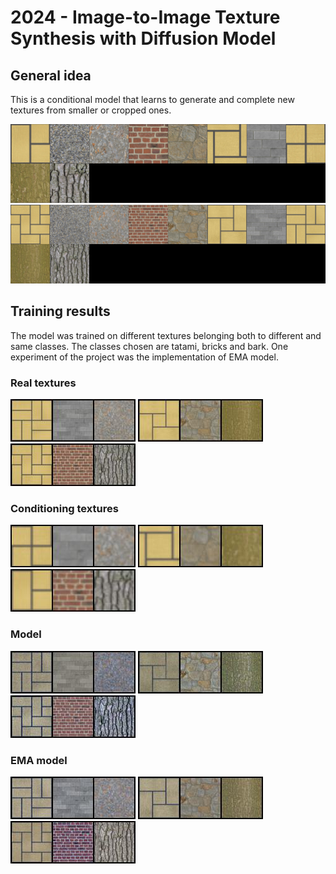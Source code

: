 # 2024 - Image-to-Image Texture Synthesis with Diffusion Model

## General idea
This is a conditional model that learns to generate and complete new textures from smaller or cropped ones.

![title](./images/groundtruth_condition.jpg)
![title](./images/groundtruth.jpg)

## Training results
The model was trained on different textures belonging both to different and same classes. The classes chosen are tatami, bricks and bark.
One experiment of the project was the implementation of EMA model.

### Real textures
![title](./images/test_real_1.jpg)
![title](./images/test_real_2.jpg)
![title](./images/test_real_3.jpg)


### Conditioning textures
![title](./images/test_conditioner_1.jpg)
![title](./images/test_conditioner_2.jpg)
![title](./images/test_conditioner_3.jpg)


### Model 
![title](./images/test_1.jpg)
![title](./images/test_2.jpg)
![title](./images/test_3.jpg)


### EMA model 
![title](./images/test_ema_1.jpg)
![title](./images/test_ema_2.jpg)
![title](./images/test_ema_3.jpg)

